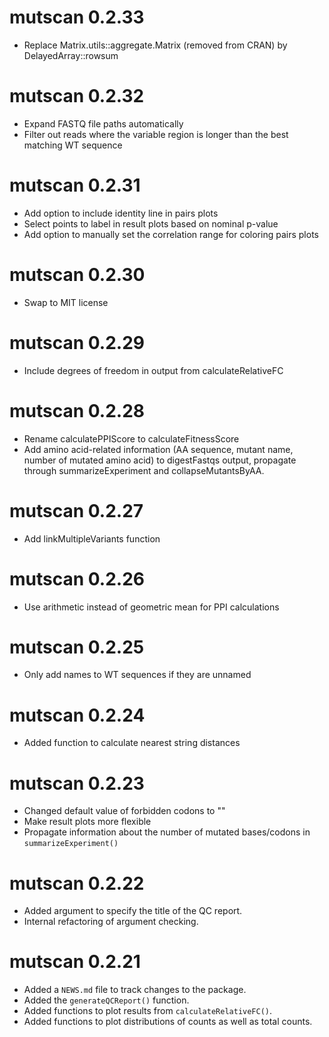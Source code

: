 # mutscan 0.2.33

* Replace Matrix.utils::aggregate.Matrix (removed from CRAN) by DelayedArray::rowsum

# mutscan 0.2.32

* Expand FASTQ file paths automatically
* Filter out reads where the variable region is longer than the best matching WT sequence

# mutscan 0.2.31

* Add option to include identity line in pairs plots
* Select points to label in result plots based on nominal p-value
* Add option to manually set the correlation range for coloring pairs plots

# mutscan 0.2.30

* Swap to MIT license

# mutscan 0.2.29

* Include degrees of freedom in output from calculateRelativeFC

# mutscan 0.2.28

* Rename calculatePPIScore to calculateFitnessScore
* Add amino acid-related information (AA sequence, mutant name, number of mutated amino acid) to digestFastqs output, propagate through summarizeExperiment and collapseMutantsByAA. 

# mutscan 0.2.27

* Add linkMultipleVariants function

# mutscan 0.2.26

* Use arithmetic instead of geometric mean for PPI calculations

# mutscan 0.2.25

* Only add names to WT sequences if they are unnamed

# mutscan 0.2.24

* Added function to calculate nearest string distances

# mutscan 0.2.23

* Changed default value of forbidden codons to ""
* Make result plots more flexible
* Propagate information about the number of mutated bases/codons in `summarizeExperiment()`

# mutscan 0.2.22

* Added argument to specify the title of the QC report.
* Internal refactoring of argument checking.

# mutscan 0.2.21

* Added a `NEWS.md` file to track changes to the package.
* Added the `generateQCReport()` function.
* Added functions to plot results from `calculateRelativeFC()`.
* Added functions to plot distributions of counts as well as total counts.
